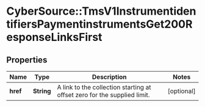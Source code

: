 # CyberSource::TmsV1InstrumentidentifiersPaymentinstrumentsGet200ResponseLinksFirst

## Properties
Name | Type | Description | Notes
------------ | ------------- | ------------- | -------------
**href** | **String** | A link to the collection starting at offset zero for the supplied limit. | [optional] 


